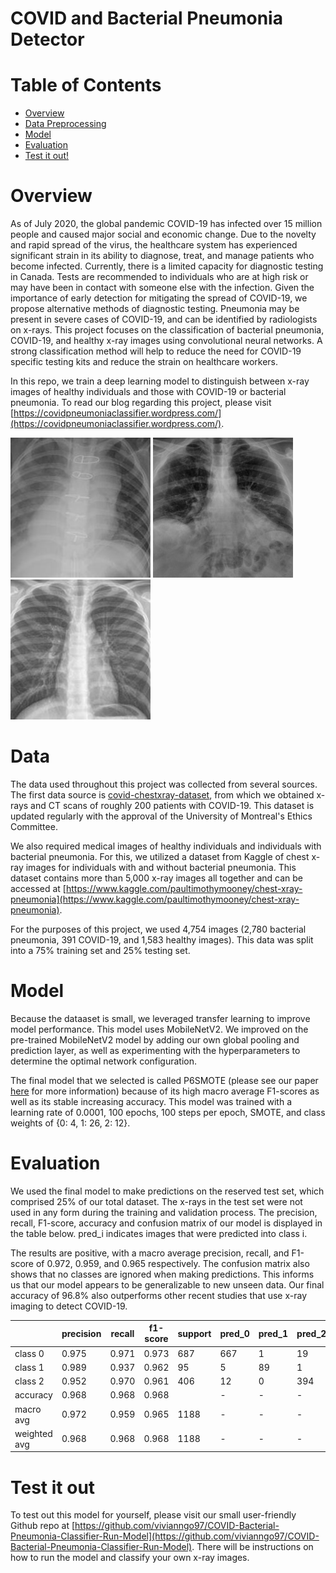 # COVID and Bacterial Pneumonia Detector
# Table of Contents  
- [Overview](#Overview) 
- [Data Preprocessing](#Data-Preprocessing)  
- [Model](#Model)  
- [Evaluation](#Evaluation)  
- [Test it out!](#Test-it-out)

# Overview

As of July 2020, the global pandemic COVID-19 has infected over 15 million people and caused major social and economic change. Due to the novelty and rapid spread of the virus, the healthcare system has experienced significant strain in its ability to diagnose, treat, and manage patients who become infected. Currently, there is a limited capacity for diagnostic testing in Canada. Tests are recommended to individuals who are at high risk or may have been in contact with someone else with the infection. Given the importance of early detection for mitigating the spread of COVID-19, we propose alternative methods of diagnostic testing. Pneumonia may be present in severe cases of COVID-19, and can be identified by radiologists on x-rays. This project focuses on the classification of bacterial pneumonia, COVID-19, and healthy x-ray images using convolutional neural networks. A strong classification method will help to reduce the need for COVID-19 specific testing kits and reduce the strain on healthcare workers.

In this repo, we train a deep learning model to distinguish between x-ray images of healthy individuals and those with COVID-19 or bacterial pneumonia. To read our blog regarding this project, please visit [https://covidpneumoniaclassifier.wordpress.com/](https://covidpneumoniaclassifier.wordpress.com/). 

![bacterial_xray](https://github.com/vivianngo97/COVID-19-X-ray-Classifier/blob/master/fixtures/bac2.jpeg)
![covid_xray](https://github.com/vivianngo97/COVID-19-X-ray-Classifier/blob/master/fixtures/covid1.jpg)
![healthy_xray](https://github.com/vivianngo97/COVID-19-X-ray-Classifier/blob/master/fixtures/healthy3.jpeg)


# Data  

The data used throughout this project was collected from several sources. The first data source is [covid-chestxray-dataset](https://github.com/ieee8023/covid-chestxray-dataset), from which we obtained x-rays and CT scans of roughly 200 patients with COVID-19. This dataset is updated regularly with the approval of the University of Montreal's Ethics Committee.

We also required medical images of healthy individuals and individuals with bacterial pneumonia. For this, we utilized a dataset from Kaggle of chest x-ray images for individuals with and without bacterial pneumonia. This dataset contains more than 5,000 x-ray images all together and can be accessed at [https://www.kaggle.com/paultimothymooney/chest-xray-pneumonia](https://www.kaggle.com/paultimothymooney/chest-xray-pneumonia).

For the purposes of this project, we used 4,754 images (2,780 bacterial pneumonia, 391 COVID-19, and 1,583 healthy images). This data was split into a 75% training set and 25% testing set.  

# Model 

Because the dataaset is small, we leveraged transfer learning to improve model performance. This model uses MobileNetV2. We improved on the pre-trained MobileNetV2 model by adding our own global pooling and prediction layer, as well as experimenting with the hyperparameters to determine the optimal network configuration. 

The final model that we selected is called P6SMOTE (please see our paper [here](https://github.com/vivianngo97/COVID-19-X-ray-Classifier/blob/master/Project_Report.pdf) for more information) because of its high macro average F1-scores as well as its stable increasing accuracy. This model was trained with a learning rate of 0.0001, 100 epochs, 100 steps per epoch, SMOTE, and class weights of {0: 4, 1: 26, 2: 12}. 

# Evaluation 

We used the final model to make predictions on the reserved test set, which comprised 25% of our total dataset. The x-rays in the test set were not used in any form during the training and validation process. The precision, recall, F1-score, accuracy and confusion matrix of our model is displayed in the table below. pred_i indicates images that were predicted into class i.

The results are positive, with a macro average precision, recall, and F1-score of 0.972, 0.959, and 0.965 respectively. The confusion matrix also shows that no classes are ignored when making predictions. This informs us that our model appears to be generalizable to new unseen data. Our final accuracy of 96.8\% also outperforms other recent studies that use x-ray imaging to detect COVID-19. 


|              | precision | recall | f1-score | support | pred_0 | pred_1 | pred_2 |
| ------------ | --------- | ------ | -------- | ------- | ------ | ------ | ------ |
| class 0      | 0.975     | 0.971  | 0.973    | 687     | 667    | 1      | 19     |
| class 1      | 0.989     | 0.937  | 0.962    | 95      | 5      | 89     | 1      |
| class 2      | 0.952     | 0.970  | 0.961    | 406     | 12     | 0      | 394    |
| accuracy     | 0.968     | 0.968  | 0.968    |         | -      | -      | -      |
| macro avg    | 0.972     | 0.959  | 0.965    | 1188    | -      | -      | -      |
| weighted avg | 0.968     | 0.968  | 0.968    | 1188    | -      | -      | -      |


# Test it out

To test out this model for yourself, please visit our small user-friendly Github repo at [https://github.com/vivianngo97/COVID-Bacterial-Pneumonia-Classifier-Run-Model](https://github.com/vivianngo97/COVID-Bacterial-Pneumonia-Classifier-Run-Model). There will be instructions on how to run the model and classify your own x-ray images.
